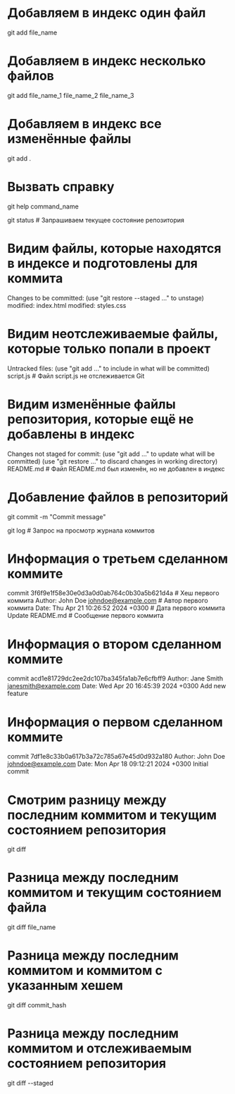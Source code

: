 # Добавляем в индекс один файл
git add file_name
# Добавляем в индекс несколько файлов 
git add file_name_1 file_name_2 file_name_3
# Добавляем в индекс все изменённые файлы 
git add .
# Вызвать справку
git help command_name


git status   # Запрашиваем текущее состояние репозитория
# Видим файлы, которые находятся в индексе и подготовлены для коммита
Changes to be committed:
  (use "git restore --staged <file>..." to unstage)
        modified:   index.html
        modified:   styles.css
# Видим неотслеживаемые файлы, которые только попали в проект
Untracked files:
  (use "git add <file>..." to include in what will be committed)
        script.js   # Файл script.js не отслеживается Git
# Видим изменённые файлы репозитория, которые ещё не добавлены в индекс 
Changes not staged for commit:
  (use "git add <file>..." to update what will be committed)
  (use "git restore <file>..." to discard changes in working directory)
        README.md   # Файл README.md был изменён, но не добавлен в индекс

# Добавление файлов в репозиторий
git commit -m "Commit message"

 git log   # Запрос на просмотр журнала коммитов

# Информация о третьем сделанном коммите
commit 3f6f9e1f58e30e0d3a0d0ab764c0b30a5b621d4a   # Хеш первого коммита
Author: John Doe <johndoe@example.com>   # Автор первого коммита
Date:   Thu Apr 21 10:26:52 2024 +0300   # Дата первого коммита
    Update README.md   # Сообщение первого коммита

# Информация о втором сделанном коммите
commit acd1e81729dc2ee2dc107ba345fa1ab7e6cfbff9
Author: Jane Smith <janesmith@example.com>
Date:   Wed Apr 20 16:45:39 2024 +0300
    Add new feature

# Информация о первом сделанном коммите
commit 7df1e8c33b0a617b3a72c785a67e45d0d932a180
Author: John Doe <johndoe@example.com>
Date:   Mon Apr 18 09:12:21 2024 +0300
    Initial commit

# Смотрим разницу между последним коммитом и текущим состоянием репозитория
git diff

# Разница между последним коммитом и текущим состоянием файла 
git diff file_name

# Разница между последним коммитом и коммитом с указанным хешем 
git diff commit_hash

# Разница между последним коммитом и отслеживаемым состоянием репозитория 
git diff --staged